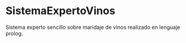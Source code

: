 # SistemaExpertoVinos
Sistema experto sencillo sobre maridaje de vinos realizado en lenguaje prolog.
